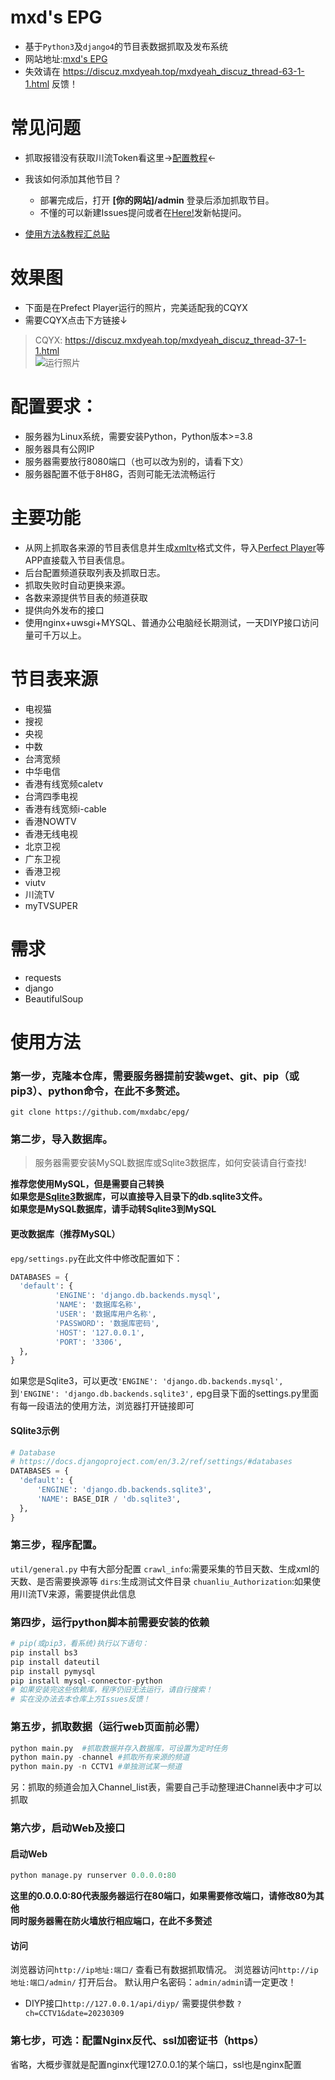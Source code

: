 # mxd's EPG
* 基于`Python3`及`django4`的节目表数据抓取及发布系统
* 网站地址:[mxd's EPG](https://epg.imxd.top/)
* 失效请在 https://discuz.mxdyeah.top/mxdyeah_discuz_thread-63-1-1.html  反馈！
# 常见问题
* 抓取报错没有获取川流Token看这里→[配置教程](https://discuz.mxdyeah.top/mxdyeah_discuz_thread-70-1-1.html)←
* 我该如何添加其他节目？

  * 部署完成后，打开 **[你的网站]/admin** 登录后添加抓取节目。
  * 不懂的可以新建Issues提问或者在[Here!](https://discuz.mxdyeah.top/mxdyeah_discuz_forum-38-1.html)发新帖提问。
- [使用方法&教程汇总贴](https://discuz.mxdyeah.top/mxdyeah_discuz_thread-68-1-1.html)
# 效果图
- 下面是在Prefect Player运行的照片，完美适配我的CQYX     
- 需要CQYX点击下方链接↓   
> CQYX: https://discuz.mxdyeah.top/mxdyeah_discuz_thread-37-1-1.html       
![运行照片](https://discuz.mxdyeah.top/data/attachment/forum/202402/13/191525h7i6jaugzh7wgd6p.jpg)
# 配置要求：
- 服务器为Linux系统，需要安装Python，Python版本>=3.8
- 服务器具有公网IP
- 服务器需要放行8080端口（也可以改为别的，请看下文）
- 服务器配置不低于8H8G，否则可能无法流畅运行
# 主要功能
- 从网上抓取各来源的节目表信息并生成[xmltv](http://wiki.xmltv.org/)格式文件，导入[Perfect Player](https://blog.mxdyeah.top/mxdyeah_blog_post/29.html)等APP直接载入节目表信息。
- 后台配置频道获取列表及抓取日志。
- 抓取失败时自动更换来源。
- 各数来源提供节目表的频道获取
- 提供向外发布的接口
- 使用nginx+uwsgi+MYSQL、普通办公电脑经长期测试，一天DIYP接口访问量可千万以上。  
# 节目表来源
- 电视猫
- 搜视
- 央视
- 中数
- 台湾宽频
- 中华电信
- 香港有线宽频caletv
- 台湾四季电视
- 香港有线宽频i-cable
- 香港NOWTV
- 香港无线电视
- 北京卫视
- 广东卫视
- 香港卫视
- viutv
- 川流TV
- myTVSUPER
# 需求
- requests
- django
- BeautifulSoup
# 使用方法
### 第一步，克隆本仓库，需要服务器提前安装wget、git、pip（或pip3）、python命令，在此不多赘述。
```
git clone https://github.com/mxdabc/epg/
```
### 第二步，导入数据库。
> 服务器需要安装MySQL数据库或Sqlite3数据库，如何安装请自行查找!

**推荐您使用MySQL，但是需要自己转换**    
**如果您是[Sqlite3](https://www.sqlite.org/)数据库，可以直接导入目录下的db.sqlite3文件。**    
**如果您是MySQL数据库，请手动转Sqlite3到MySQL**    
#### 更改数据库（推荐MySQL）
`epg/settings.py`在此文件中修改配置如下：
```python
DATABASES = {
  'default': {
          'ENGINE': 'django.db.backends.mysql',
          'NAME': '数据库名称',
          'USER': '数据库用户名称',
          'PASSWORD': '数据库密码',
          'HOST': '127.0.0.1',
          'PORT': '3306',
  },
}
```
如果您是Sqlite3，可以更改```'ENGINE': 'django.db.backends.mysql',```到```'ENGINE': 'django.db.backends.sqlite3',``` 
epg目录下面的settings.py里面有每一段语法的使用方法，浏览器打开链接即可
#### SQlite3示例
```python
# Database
# https://docs.djangoproject.com/en/3.2/ref/settings/#databases
DATABASES = {
  'default': {
      'ENGINE': 'django.db.backends.sqlite3',
      'NAME': BASE_DIR / 'db.sqlite3',
  },
}
```
### 第三步，程序配置。
`util/general.py` 中有大部分配置
`crawl_info`:需要采集的节目天数、生成xml的天数、是否需要换源等
`dirs`:生成测试文件目录
`chuanliu_Authorization`:如果使用川流TV来源，需要提供此信息
### 第四步，运行python脚本前需要安装的依赖
```python
# pip(或pip3，看系统)执行以下语句：
pip install bs3
pip install dateutil
pip install pymysql
pip install mysql-connector-python
# 如果安装完这些依赖库，程序仍旧无法运行，请自行搜索！
# 实在没办法去本仓库上方Issues反馈！
```
### 第五步，抓取数据（运行web页面前必需）
```python
python main.py  #抓取数据并存入数据库，可设置为定时任务
python main.py -channel #抓取所有来源的频道
python main.py -n CCTV1 #单独测试某一频道  
```
另：抓取的频道会加入Channel_list表，需要自己手动整理进Channel表中才可以抓取
### 第六步，启动Web及接口
#### 启动Web
```python
python manage.py runserver 0.0.0.0:80
```
**这里的0.0.0.0:80代表服务器运行在80端口，如果需要修改端口，请修改80为其他**     
**同时服务器需在防火墙放行相应端口，在此不多赘述**    
#### 访问
浏览器访问`http://ip地址:端口/`  查看已有数据抓取情况。
浏览器访问`http://ip地址:端口/admin/` 打开后台。
默认用户名密码：`admin/admin`请一定更改！
- DIYP接口`http://127.0.0.1/api/diyp/` 需要提供参数 `?ch=CCTV1&date=20230309`
### 第七步，可选：配置Nginx反代、ssl加密证书（https）
省略，大概步骤就是配置nginx代理127.0.0.1的某个端口，ssl也是nginx配置
